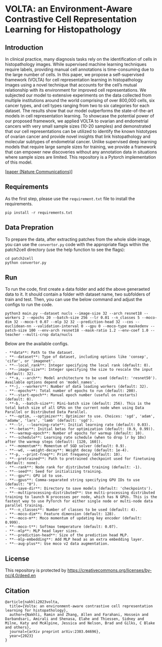 # VOLTA: an Environment-Aware Contrastive Cell Representation Learning for Histopathology

## Introduction

In clinical practice, many diagnosis tasks rely on the identification of cells in histopathology images. While supervised machine learning techniques require labels, providing manual cell annotations is time-consuming due to the large number of cells. In this paper, we propose a self-supervised framework (VOLTA) for cell representation learning in histopathology images using a novel technique that accounts for the cell’s mutual relationship with its environment for improved cell representations. We subjected our model to extensive experiments on the data collected from multiple institutions around the world comprising of over 800,000 cells, six cancer types, and cell types ranging from two to six categories for each dataset. The results show that our model outperforms the state-of-the-art models in cell representation learning. To showcase the potential power of our proposed framework, we applied VOLTA to ovarian and endometrial cancers with very small sample sizes (10-20 samples) and demonstrated that our cell representations can be utilized to identify the known histotypes of ovarian cancer and provide novel insights that link histopathology and molecular subtypes of endometrial cancer. Unlike supervised deep learning models that require large sample sizes for training, we provide a framework that can empower new discoveries without any annotation data in situations where sample sizes are limited. This repository is a Pytorch implementation of this model.


[[paper (Nature Communications)](https://arxiv.org/pdf/2303.04696.pdf)]


## Requirements

As the first step, please use the `requirement.txt` file to install the requirements.


```
pip install -r requirements.txt
```

## Data Prepration

To prepare the data, after extracting patches from the whole slide image, you can use the `convertor.py` code with the appropriate flags within the patch2cell directory (use the help function to see the flags):

```
cd patch2cell
python convertor.py
```


## Run

To run the code, first create a data folder and add the above generaeted data to it. It should contain a folder with dataset name, two subfolders of train and test. Then, you can use the below command and adjust the configs to run the code.


```
python3 main.py --dataset nucls --image-size 32 --arch resnet18 --workers 2 --epochs 20 --batch-size 256 --lr 0.01 --n_classes 5 --moco-dim 32 --moco-t 0.07 --mlp 32 32 --prediction-head 32 --cos --euclidean-nn --validation-interval 0 --gpu 0 --moco-type maskedenv --patch-size 100 --env-arch resnet18 --mask-ratio 1.2 --env-coef 1.0 --teacher --multi-crop data/nucls
```


Below are the available configs.

```
- **data**: Path to the dataset.
- **--dataset**: Type of dataset, including options like 'consep', 'cifar', or 'imagenet'.
- **--local_rank**: Integer specifying the local rank (default: 0).
- **--image-size**: Integer specifying the size to rescale the input (default: 32).
- **-a, --arch**: Model architecture to be used (default: 'resnet50'). Available options depend on 'model_names'.
- **-j, --workers**: Number of data loading workers (default: 32).
- **--epochs**: Total number of epochs to run (default: 200).
- **--start-epoch**: Manual epoch number (useful on restarts) (default: 0).
- **-b, --batch-size**: Mini-batch size (default: 256). This is the total batch size of all GPUs on the current node when using Data Parallel or Distributed Data Parallel.
- **--optim, --optimizer**: Optimizer to use. Choices: 'sgd', 'adam', 'adamw', 'lars', 'lamb' (default: 'sgd').
- **--lr, --learning-rate**: Initial learning rate (default: 0.03).
- **--betas**: Initial betas for optimization (default: (0.9, 0.99)).
- **--warmup-epoch**: Number of epochs for warmup (default: 10).
- **--schedule**: Learning rate schedule (when to drop lr by 10x) after the warmup steps (default: [120, 160]).
- **--momentum**: Momentum of SGD solver (default: 0.9).
- **--wd, --weight-decay**: Weight decay (default: 1e-4).
- **-p, --print-freq**: Print frequency (default: 10).
- **--pretrained**: Path to pretrained checkpoint used for finetuning (default: none).
- **--rank**: Node rank for distributed training (default: -1).
- **--seed**: Seed for initializing training.
- **--gpu**: GPU id to use.
- **--gpus**: Comma-separated string specifying GPU IDs to use (default: "0").
- **--save-dir**: Directory to save models (default: 'checkpoints').
- **--multiprocessing-distributed**: Use multi-processing distributed training to launch N processes per node, which has N GPUs. This is the fastest way to use PyTorch for either single node or multi-node data parallel training.
- **--n_classes**: Number of classes to be used (default: 4).
- **--moco-dim**: Feature dimension (default: 128).
- **--moco-m**: Moco momentum of updating key encoder (default: 0.999).
- **--moco-t**: Softmax temperature (default: 0.07).
- **--mlp**: MLP head layer sizes.
- **--prediction-head**: Size of the prediction head MLP.
- **--mlp-embedding**: Add MLP head as an extra embedding layer.
- **--aug-plus**: Use moco v2 data augmentation.

```

## License

This repository is protected by https://creativecommons.org/licenses/by-nc/4.0/deed.en


## Citation

```
@article{nakhli2023volta,
  title={Volta: an environment-aware contrastive cell representation learning for histopathology},
  author={Nakhli, Ramin and Zhang, Allen and Farahani, Hossein and Darbandsari, Amirali and Shenasa, Elahe and Thiessen, Sidney and Milne, Katy and McAlpine, Jessica and Nelson, Brad and Gilks, C Blake and others},
  journal={arXiv preprint arXiv:2303.04696},
  year={2023}
}
```
